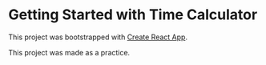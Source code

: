 # Getting Started with Time Calculator

This project was bootstrapped with [Create React App](https://github.com/facebook/create-react-app).

This project was made as a practice.
